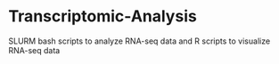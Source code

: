 # Transcriptomic-Analysis
SLURM bash scripts to analyze RNA-seq data and R scripts to visualize RNA-seq data

